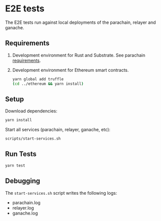 # E2E tests

The E2E tests run against local deployments of the parachain, relayer and ganache.

## Requirements

1. Development environment for Rust and Substrate. See parachain [requirements](../parachain/README.md#requirements).
2. Development environment for Ethereum smart contracts.

   ```bash
   yarn global add truffle
   (cd ../ethereum && yarn install)
    ```

## Setup

Download dependencies:

```bash
yarn install
```

Start all services (parachain, relayer, ganache, etc):

```bash
scripts/start-services.sh
```

## Run Tests

```bash
yarn test
```

## Debugging

The `start-services.sh` script writes the following logs:

* parachain.log
* relayer.log
* ganache.log
